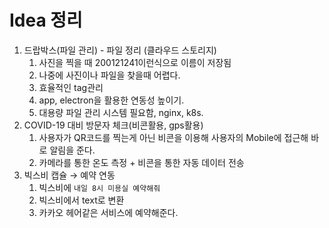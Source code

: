 # Idea 정리

1. 드랍박스(파일 관리) - 파일 정리 (클라우드 스토리지)
    1. 사진을 찍을 때 200121241이런식으로 이름이 저장됨
    2. 나중에 사진이나 파일을 찾을때 어렵다.
    3. 효율적인 tag관리
    4. app, electron을 활용한 연동성 높이기.
    5. 대용량 파일 관리 시스템 필요함, nginx, k8s.
2. COVID-19 대비 방문자 체크(비콘활용, gps활용)
    1. 사용자가 QR코드를 찍는게 아닌 비콘을 이용해 사용자의 Mobile에 접근해 바로 알림을 준다.
    2. 카메라를 통한 온도 측정 + 비콘을 통한 자동 데이터 전송
3. 빅스비 캡슐 → 예약 연동
    1. 빅스비에 `내일 8시 미용실 예약해줘`
    2. 빅스비에서 text로 변환
    3. 카카오 헤어같은 서비스에 예약해준다.